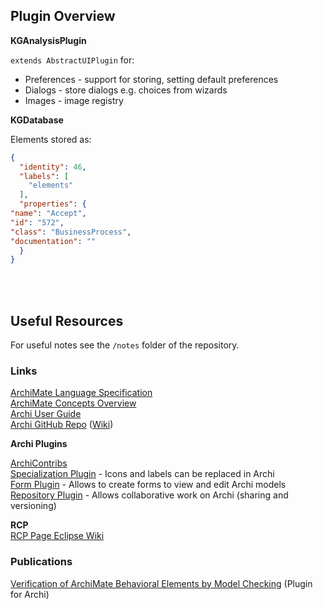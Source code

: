 ## Plugin Overview

<!-- TODO: -->

**KGAnalysisPlugin** 

`extends AbstractUIPlugin` for:
- Preferences - support for storing, setting default preferences  
- Dialogs - store dialogs e.g. choices from wizards
- Images - image registry 

**KGDatabase**

Elements stored as: 
```json
{
  "identity": 46,
  "labels": [
    "elements"
  ],
  "properties": {
"name": "Accept",
"id": "572",
"class": "BusinessProcess",
"documentation": ""
  }
}
```

<br>


<br>

## Useful Resources

For useful notes see the `/notes` folder of the repository.

<!-- TODO: Link notes here for quick navigation -->

### Links

[ArchiMate Language Specification](https://pubs.opengroup.org/architecture/archimate31-doc/toc.html)  
[ArchiMate Concepts Overview](https://archimate.visual-paradigm.com/category/archimate-concepts/)  
[Archi User Guide](https://www.archimatetool.com/downloads/Archi%20User%20Guide.pdf)  
[Archi GitHub Repo](https://github.com/archimatetool/archi) ([Wiki](https://github.com/archimatetool/archi/wiki))

**Archi Plugins**

[ArchiContribs](http://archi-contribs.github.io/)  
[Specialization Plugin](https://github.com/archi-contribs/specialization-plugin) - Icons and labels can be replaced in Archi  
[Form Plugin](https://github.com/archi-contribs/form-plugin) - Allows to create forms to view and edit Archi models  
[Repository Plugin](https://github.com/archimatetool/archi-modelrepository-plugin) - Allows collaborative work on Archi (sharing and versioning)


**RCP**  
[RCP Page Eclipse Wiki](http://wiki.eclipse.org/Rich_Client_Platform)

### Publications
[Verification of ArchiMate Behavioral
Elements by Model Checking](https://link.springer.com/content/pdf/10.1007/978-3-319-24369-6_11.pdf) (Plugin for Archi)

<br>
